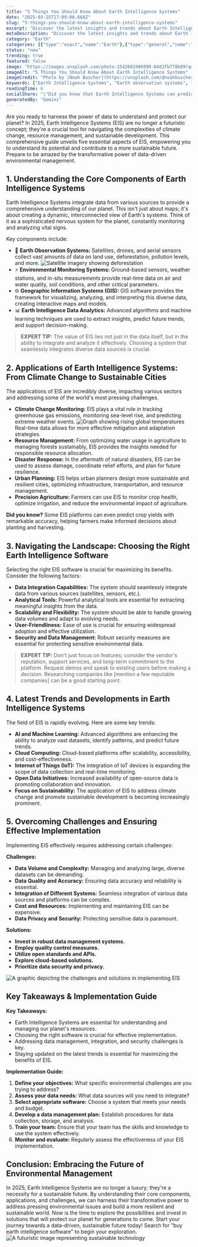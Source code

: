 ```yaml
---
title: "5 Things You Should Know About Earth Intelligence Systems"
date: "2025-03-25T17:09:06.666Z"
slug: "5-things-you-should-know-about-earth-intelligence-systems"
excerpt: "Discover the latest insights and trends about Earth Intelligence Systems. This comprehensive guide covers everything you need to know about Earth Intelligence Systems in 2025."
metaDescription: "Discover the latest insights and trends about Earth Intelligence Systems. This comprehensive guide covers everything you need to know about Earth Intellige..."
category: "Earth"
categories: [{"type":"exact","name":"Earth"},{"type":"general","name":"Environmental Science"},{"type":"medium","name":"Remote Sensing"},{"type":"specific","name":"Satellite Imagery"},{"type":"niche","name":"Spectral Analysis"}]
status: "new"
trending: true
featured: false
image: "https://images.unsplash.com/photo-1542601906990-b4d3fb778b09?q=85&w=1200&fit=max&fm=webp&auto=compress"
imageAlt: "5 Things You Should Know About Earth Intelligence Systems"
imageCredit: "Photo by [Noah Buscher](https://unsplash.com/@noahbuscher) on Unsplash"
keywords: ["Earth Intelligence Systems", "Earth observation systems", "environmental monitoring systems", "GIS for environmental management", "buy earth intelligence software", "earth intelligence data analytics", "climate change monitoring solutions", "sustainable development earth intelligence", "real-time earth intelligence platform", "best earth intelligence companies"]
readingTime: 6
socialShare: "\"Did you know that Earth Intelligence Systems can predict crop yields with remarkable accuracy, revolutionizing agriculture and ensuring food security?\""
generatedBy: "Gemini"
---
```




Are you ready to harness the power of data to understand and protect our planet? In 2025, Earth Intelligence Systems (EIS) are no longer a futuristic concept; they're a crucial tool for navigating the complexities of climate change, resource management, and sustainable development.  This comprehensive guide unveils five essential aspects of EIS, empowering you to understand its potential and contribute to a more sustainable future.  Prepare to be amazed by the transformative power of data-driven environmental management.

## 1. Understanding the Core Components of Earth Intelligence Systems

Earth Intelligence Systems integrate data from various sources to provide a comprehensive understanding of our planet.  This isn't just about maps; it's about creating a dynamic, interconnected view of Earth's systems.  Think of it as a sophisticated nervous system for the planet, constantly monitoring and analyzing vital signs.

Key components include:

* 🔑 **Earth Observation Systems:** Satellites, drones, and aerial sensors collect vast amounts of data on land use, deforestation, pollution levels, and more. ![Satellite imagery showing deforestation](https://images.unsplash.com/photo-1444703686981-a3abbc4d4fe3?q=85&w=1200&fit=max&fm=webp&auto=compress)
* ⚡ **Environmental Monitoring Systems:**  Ground-based sensors, weather stations, and in-situ measurements provide real-time data on air and water quality, soil conditions, and other critical parameters.
* 🌐 **Geographic Information Systems (GIS):**  GIS software provides the framework for visualizing, analyzing, and interpreting this diverse data, creating interactive maps and models.
* 📊 **Earth Intelligence Data Analytics:** Advanced algorithms and machine learning techniques are used to extract insights, predict future trends, and support decision-making.

> **EXPERT TIP:** The value of EIS lies not just in the data itself, but in the ability to integrate and analyze it effectively. Choosing a system that seamlessly integrates diverse data sources is crucial.

## 2.  Applications of Earth Intelligence Systems: From Climate Change to Sustainable Cities

The applications of EIS are incredibly diverse, impacting various sectors and addressing some of the world's most pressing challenges.

* **Climate Change Monitoring:** EIS plays a vital role in tracking greenhouse gas emissions, monitoring sea-level rise, and predicting extreme weather events. ![Graph showing rising global temperatures](https://images.unsplash.com/photo-1542601906990-b4d3fb778b09?q=85&w=1200&fit=max&fm=webp&auto=compress)  Real-time data allows for more effective mitigation and adaptation strategies.
* **Resource Management:**  From optimizing water usage in agriculture to managing forests sustainably, EIS provides the insights needed for responsible resource allocation.
* **Disaster Response:**  In the aftermath of natural disasters, EIS can be used to assess damage, coordinate relief efforts, and plan for future resilience.
* **Urban Planning:**  EIS helps urban planners design more sustainable and resilient cities, optimizing infrastructure, transportation, and resource management.
* **Precision Agriculture:**  Farmers can use EIS to monitor crop health, optimize irrigation, and reduce the environmental impact of agriculture.

**Did you know?**  Some EIS platforms can even predict crop yields with remarkable accuracy, helping farmers make informed decisions about planting and harvesting.

## 3.  Navigating the Landscape: Choosing the Right Earth Intelligence Software

Selecting the right EIS software is crucial for maximizing its benefits.  Consider the following factors:

* **Data Integration Capabilities:**  The system should seamlessly integrate data from various sources (satellites, sensors, etc.).
* **Analytical Tools:**  Powerful analytical tools are essential for extracting meaningful insights from the data.
* **Scalability and Flexibility:**  The system should be able to handle growing data volumes and adapt to evolving needs.
* **User-Friendliness:**  Ease of use is crucial for ensuring widespread adoption and effective utilization.
* **Security and Data Management:**  Robust security measures are essential for protecting sensitive environmental data.

> **EXPERT TIP:**  Don't just focus on features; consider the vendor's reputation, support services, and long-term commitment to the platform.  Request demos and speak to existing users before making a decision.  Researching companies like [mention a few reputable companies] can be a good starting point.

## 4.  Latest Trends and Developments in Earth Intelligence Systems

The field of EIS is rapidly evolving.  Here are some key trends:

* **AI and Machine Learning:**  Advanced algorithms are enhancing the ability to analyze vast datasets, identify patterns, and predict future trends.
* **Cloud Computing:**  Cloud-based platforms offer scalability, accessibility, and cost-effectiveness.
* **Internet of Things (IoT):**  The integration of IoT devices is expanding the scope of data collection and real-time monitoring.
* **Open Data Initiatives:**  Increased availability of open-source data is promoting collaboration and innovation.
* **Focus on Sustainability:**  The application of EIS to address climate change and promote sustainable development is becoming increasingly prominent.

## 5.  Overcoming Challenges and Ensuring Effective Implementation

Implementing EIS effectively requires addressing certain challenges:

**Challenges:**

* **Data Volume and Complexity:**  Managing and analyzing large, diverse datasets can be demanding.
* **Data Quality and Accuracy:**  Ensuring data accuracy and reliability is essential.
* **Integration of Different Systems:**  Seamless integration of various data sources and platforms can be complex.
* **Cost and Resources:**  Implementing and maintaining EIS can be expensive.
* **Data Privacy and Security:**  Protecting sensitive data is paramount.

**Solutions:**

* **Invest in robust data management systems.**
* **Employ quality control measures.**
* **Utilize open standards and APIs.**
* **Explore cloud-based solutions.**
* **Prioritize data security and privacy.**

![A graphic depicting the challenges and solutions in implementing EIS](https://images.unsplash.com/photo-1534559733674-bf89abe1dda5?q=85&w=1200&fit=max&fm=webp&auto=compress)

## Key Takeaways & Implementation Guide

**Key Takeaways:**

* Earth Intelligence Systems are essential for understanding and managing our planet's resources.
*  Choosing the right software is crucial for effective implementation.
*  Addressing data management, integration, and security challenges is key.
*  Staying updated on the latest trends is essential for maximizing the benefits of EIS.

**Implementation Guide:**

1. **Define your objectives:** What specific environmental challenges are you trying to address?
2. **Assess your data needs:** What data sources will you need to integrate?
3. **Select appropriate software:**  Choose a system that meets your needs and budget.
4. **Develop a data management plan:**  Establish procedures for data collection, storage, and analysis.
5. **Train your team:**  Ensure that your team has the skills and knowledge to use the system effectively.
6. **Monitor and evaluate:** Regularly assess the effectiveness of your EIS implementation.

## Conclusion:  Embracing the Future of Environmental Management

In 2025, Earth Intelligence Systems are no longer a luxury; they're a necessity for a sustainable future.  By understanding their core components, applications, and challenges, we can harness their transformative power to address pressing environmental issues and build a more resilient and sustainable world.  Now is the time to explore the possibilities and invest in solutions that will protect our planet for generations to come.  Start your journey towards a data-driven, sustainable future today!  Search for "buy earth intelligence software" to begin your exploration. ![A futuristic image representing sustainable technology](https://images.unsplash.com/photo-1540198163009-7afda7da2945?q=85&w=1200&fit=max&fm=webp&auto=compress)

